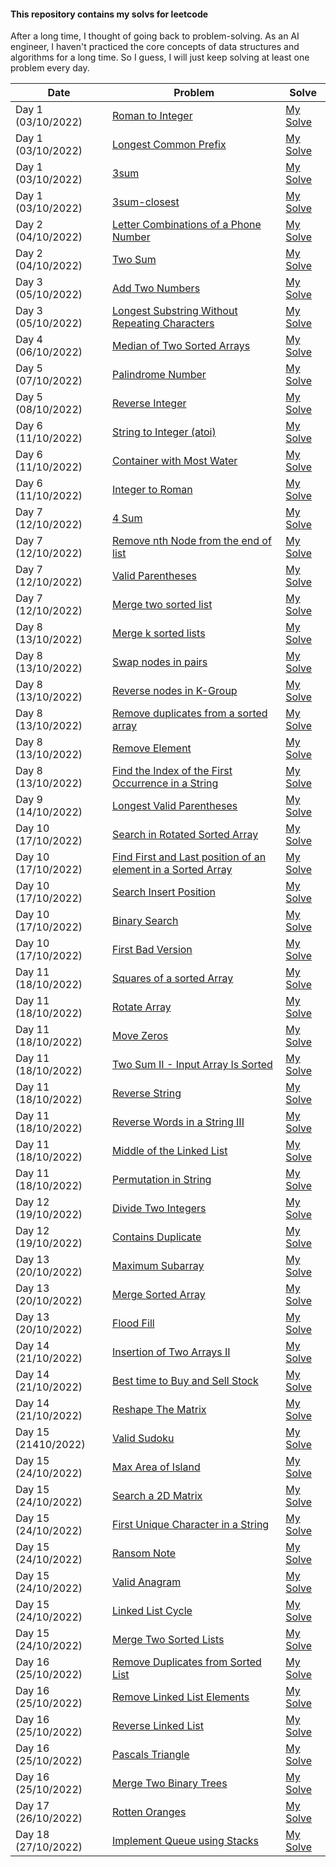 #### This repository contains my solvs for leetcode
After a long time, I thought of going back to problem-solving. As an AI engineer, I haven't practiced the core concepts  of data structures and algorithms for a long time.
So I guess, I will just keep solving at least one problem every day.

| Date                | Problem                                                                                                                                               | Solve                                                                                                                             |
|---------------------|-------------------------------------------------------------------------------------------------------------------------------------------------------|-----------------------------------------------------------------------------------------------------------------------------------|
| Day 1 (03/10/2022)  | [Roman to Integer](https://leetcode.com/problems/roman-to-integer/)                                                                                   | [My Solve](https://github.com/Sifat-Ahmed/leetcode-solve/blob/main/13.roman_to_int.py)                                            |
| Day 1 (03/10/2022)  | [Longest Common Prefix](https://leetcode.com/problems/longest-common-prefix)                                                                          | [My Solve](https://github.com/Sifat-Ahmed/leetcode-solve/blob/main/17.longestcommonprefix.py)                                     |
| Day 1 (03/10/2022)  | [3sum](https://leetcode.com/problems/3sum)                                                                                                            | [My Solve](https://github.com/Sifat-Ahmed/leetcode-solve/blob/main/15.3sum.py)                                                    | 
| Day 1 (03/10/2022)  | [3sum-closest](https://leetcode.com/problems/3sum-closest)                                                                                            | [My Solve](https://github.com/Sifat-Ahmed/leetcode-solve/blob/main/16.3sum-closest.py)                                            |                                                                                                       
| Day 2 (04/10/2022)  | [Letter Combinations of a Phone Number](https://leetcode.com/problems/letter-combinations-of-a-phone-number)                                          | [My Solve](https://github.com/Sifat-Ahmed/leetcode-solve/blob/main/14.letter-combination-phn.py)                                  |
| Day 2 (04/10/2022)  | [Two Sum](https://leetcode.com/problems/two-sum/)                                                                                                     | [My Solve](https://github.com/Sifat-Ahmed/leetcode-solve/blob/main/1.two-sum.py)                                                  |
| Day 3 (05/10/2022)  | [Add Two Numbers](https://leetcode.com/problems/add-two-numbers/)                                                                                     | [My Solve](https://github.com/Sifat-Ahmed/leetcode-solve/blob/main/2.add-two-numbers.py)                                          |
| Day 3 (05/10/2022)  | [Longest Substring Without Repeating Characters](https://leetcode.com/problems/longest-substring-without-repeating-characters/)                       | [My Solve](https://github.com/Sifat-Ahmed/leetcode-solve/blob/main/3.longest-substring-without-repeating-characters.py)           |  
| Day 4 (06/10/2022)  | [Median of Two Sorted Arrays](https://leetcode.com/problems/median-of-two-sorted-arrays/)                                                             | [My Solve](https://github.com/Sifat-Ahmed/leetcode-solve/blob/main/4.median-of-two-sorted-arrays.py)                              |                    
| Day 5 (07/10/2022)  | [Palindrome Number](https://leetcode.com/problems/palindrome-number/)                                                                                 | [My Solve](https://github.com/Sifat-Ahmed/leetcode-solve/blob/main/9.palindrome-number.py)                                        |
| Day 5 (08/10/2022)  | [Reverse Integer](https://leetcode.com/problems/reverse-integer/)                                                                                     | [My Solve](https://github.com/Sifat-Ahmed/leetcode-solve/blob/main/7.reverse-integer.py)                                          |  
| Day 6 (11/10/2022)  | [String to Integer (atoi)](https://leetcode.com/problems/string-to-integer-atoi)                                                                      | [My Solve](https://github.com/Sifat-Ahmed/leetcode-solve/blob/main/8.string-to-integer-atoi.py)                                   |            
| Day 6 (11/10/2022)  | [Container with Most Water](https://leetcode.com/problems/container-with-most-water)                                                                  | [My Solve](https://github.com/Sifat-Ahmed/leetcode-solve/blob/main/11.container-with-most-water.py)                               |                       
| Day 6 (11/10/2022)  | [Integer to Roman](https://leetcode.com/problems/integer-to-roman)                                                                                    | [My Solve](https://github.com/Sifat-Ahmed/leetcode-solve/blob/main/12.integer-to-roman.py)                                        |                                  
| Day 7 (12/10/2022)  | [4 Sum](https://leetcode.com/problems/4sum)                                                                                                           | [My Solve](https://github.com/Sifat-Ahmed/leetcode-solve/blob/main/18.4sum.py)                                                    |          
| Day 7 (12/10/2022)  | [Remove nth Node from the end of list](https://leetcode.com/problems/remove-nth-node-from-end-of-list)                                                | [My Solve](https://github.com/Sifat-Ahmed/leetcode-solve/blob/main/19.remove-nth-node-from-end-of-list.py)                        |                 
| Day 7 (12/10/2022)  | [Valid Parentheses](https://leetcode.com/problems/valid-parentheses/)                                                                                 | [My Solve](https://github.com/Sifat-Ahmed/leetcode-solve/blob/main/20.valid-parentheses.py)                                       |          
| Day 7 (12/10/2022)  | [Merge two sorted list](https://leetcode.com/problems/merge-two-sorted-lists/)                                                                        | [My Solve](https://github.com/Sifat-Ahmed/leetcode-solve/blob/main/21.merge-two-sorted-lists.py)                                  |                      
| Day 8 (13/10/2022)  | [Merge k sorted lists](https://leetcode.com/problems/merge-k-sorted-lists)                                                                            | [My Solve](https://github.com/Sifat-Ahmed/leetcode-solve/blob/main/23.merge-k-sorted-lists.py)                                    |                
| Day 8 (13/10/2022)  | [Swap nodes in pairs](https://leetcode.com/problems/swap-nodes-in-pairs)                                                                              | [My Solve](https://github.com/Sifat-Ahmed/leetcode-solve/blob/main/24.swap-nodes-in-pairs.py)                                     |                            
| Day 8 (13/10/2022)  | [Reverse nodes in K-Group](https://leetcode.com/problems/reverse-nodes-in-k-group)                                                                    | [My Solve](https://github.com/Sifat-Ahmed/leetcode-solve/blob/main/25.reverse-nodes-in-k-group.py)                                |                 
| Day 8 (13/10/2022)  | [Remove duplicates from a sorted array](https://leetcode.com/problems/remove-duplicates-from-sorted-array)                                            | [My Solve](https://github.com/Sifat-Ahmed/leetcode-solve/blob/main/26.remove-duplicates-from-sorted-array.py)                     |             
| Day 8 (13/10/2022)  | [Remove Element](https://leetcode.com/problems/remove-element)                                                                                        | [My Solve](https://github.com/Sifat-Ahmed/leetcode-solve/blob/main/27.remove-element.py)                                          |       
| Day 8 (13/10/2022)  | [Find the Index of the First Occurrence in a String](https://leetcode.com/problems/find-the-index-of-the-first-occurrence-in-a-string)                | [My Solve](https://github.com/Sifat-Ahmed/leetcode-solve/blob/main/28.find-the-index-of-the-first-occurrence-in-a-string.py)      |
| Day 9 (14/10/2022)  | [Longest Valid Parentheses](https://leetcode.com/problems/longest-valid-parentheses)                                                                  | [My Solve](https://github.com/Sifat-Ahmed/leetcode-solve/blob/main/32.longest-valid-parentheses.py)                               |
| Day 10 (17/10/2022) | [Search in Rotated Sorted Array](https://leetcode.com/problems/search-in-rotated-sorted-array)                                                        | [My Solve](https://github.com/Sifat-Ahmed/leetcode-solve/blob/main/33.search-in-rotated-sorted-array.py)                          |
| Day 10 (17/10/2022) | [Find First and Last position of an element in a Sorted Array](https://leetcode.com/problems/find-first-and-last-position-of-element-in-sorted-array) | [My Solve](https://github.com/Sifat-Ahmed/leetcode-solve/blob/main/34.find-first-and-last-position-of-element-in-sorted-array.py) |
| Day 10 (17/10/2022) | [Search Insert Position](https://leetcode.com/problems/search-insert-position)                                                                        | [My Solve](https://github.com/Sifat-Ahmed/leetcode-solve/blob/main/35.search-insert-position.py)                                  |
| Day 10 (17/10/2022) | [Binary Search](https://leetcode.com/problems/binary-search)                                                                                          | [My Solve](https://github.com/Sifat-Ahmed/leetcode-solve/blob/main/704.binary-search.py)                                          |
| Day 10 (17/10/2022) | [First Bad Version](https://leetcode.com/problems/first-bad-version)                                                                                  | [My Solve](https://github.com/Sifat-Ahmed/leetcode-solve/blob/main/278.first-bad-version.py)                                      |
| Day 11 (18/10/2022) | [Squares of a sorted Array](https://leetcode.com/problems/squares-of-a-sorted-array)                                                                  | [My Solve](https://github.com/Sifat-Ahmed/leetcode-solve/blob/main/977.squares-of-a-sorted-array.py)                              |
| Day 11 (18/10/2022) | [Rotate Array](https://leetcode.com/problems/rotate-array)                                                                                            | [My Solve](https://github.com/Sifat-Ahmed/leetcode-solve/blob/main/189.rotate-array.py)                                           |
| Day 11 (18/10/2022) | [Move Zeros](https://leetcode.com/problems/move-zeros)                                                                                                | [My Solve](https://github.com/Sifat-Ahmed/leetcode-solve/blob/main/283.move-zeros.py)                                             |
| Day 11 (18/10/2022) | [Two Sum II - Input Array Is Sorted](https://leetcode.com/problems/two-sum-ii-input-array-is-sorted)                                                  | [My Solve](https://github.com/Sifat-Ahmed/leetcode-solve/blob/main/167.two-sum-ii-input-array-is-sorted.py)                       |
| Day 11 (18/10/2022) | [Reverse String](https://leetcode.com/problems/reverse-string)                                                                                        | [My Solve](https://github.com/Sifat-Ahmed/leetcode-solve/blob/main/344.reverse-string.py)                                         |
| Day 11 (18/10/2022) | [Reverse Words in a String III](https://leetcode.com/problems/reverse-words-in-a-string-iii)                                                          | [My Solve](https://github.com/Sifat-Ahmed/leetcode-solve/blob/main/577.reverse-words-in-a-string-iii.py)                          |
| Day 11 (18/10/2022) | [Middle of the Linked List](https://leetcode.com/problems/middle-of-the-linked-list)                                                                  | [My Solve](https://github.com/Sifat-Ahmed/leetcode-solve/blob/main/876.middle-of-the-linked-list.py)                              |
| Day 11 (18/10/2022) | [Permutation in String](https://leetcode.com/problems/permutation-in-string)                                                                          | [My Solve](https://github.com/Sifat-Ahmed/leetcode-solve/blob/main/567.permutation-in-string.py)                                  |
| Day 12 (19/10/2022) | [Divide Two Integers](https://leetcode.com/problems/divide-two-integers)                                                                              | [My Solve](https://github.com/Sifat-Ahmed/leetcode-solve/blob/main/29.divide-two-integers.py)                                     |
| Day 12 (19/10/2022) | [Contains Duplicate](https://leetcode.com/problems/contains-duplicate)                                                                                | [My Solve](https://github.com/Sifat-Ahmed/leetcode-solve/blob/main/217.contains-duplicate.py)                                     |
| Day 13 (20/10/2022) | [Maximum Subarray](https://leetcode.com/problems/maximum-subarray)                                                                                    | [My Solve](https://github.com/Sifat-Ahmed/leetcode-solve/blob/main/53.maximum-subarray.py)                                        |
| Day 13 (20/10/2022) | [Merge Sorted Array](https://leetcode.com/problems/merge-sorted-array)                                                                                | [My Solve](https://github.com/Sifat-Ahmed/leetcode-solve/blob/main/88.merge-sorted-array.py)                                      |
| Day 13 (20/10/2022) | [Flood Fill](https://leetcode.com/problems/flood-fill)                                                                                                | [My Solve](https://github.com/Sifat-Ahmed/leetcode-solve/blob/main/733.flood-fill.py)                                             |
| Day 14 (21/10/2022) | [Insertion of Two Arrays II](https://leetcode.com/problems/intersection-of-two-arrays-ii)                                                             | [My Solve](https://github.com/Sifat-Ahmed/leetcode-solve/blob/main/350.intersection-of-two-arrays-ii.py)                          |
| Day 14 (21/10/2022) | [Best time to Buy and Sell Stock](https://leetcode.com/problems/best-time-to-buy-and-sell-stock)                                                      | [My Solve](https://github.com/Sifat-Ahmed/leetcode-solve/blob/main/121.best-time-to-buy-and-sell-stock.py)                        |
| Day 14 (21/10/2022) | [Reshape The Matrix](https://leetcode.com/problems/reshape-the-matrix)                                                                                | [My Solve](https://github.com/Sifat-Ahmed/leetcode-solve/blob/main/566.reshape-the-matrix.py)                                     |
| Day 15 (21410/2022) | [Valid Sudoku](https://leetcode.com/problems/valid-sudoku)                                                                                            | [My Solve](https://github.com/Sifat-Ahmed/leetcode-solve/blob/main/36.valid-sudoku.py)                                            |
| Day 15 (24/10/2022) | [Max Area of Island](https://leetcode.com/problems/max-area-of-island)                                                                                | [My Solve](https://github.com/Sifat-Ahmed/leetcode-solve/blob/main/695.max-area-of-island.py)                                     |
| Day 15 (24/10/2022) | [Search a 2D Matrix](https://leetcode.com/problems/search-a-2d-matrix)                                                                                | [My Solve](https://github.com/Sifat-Ahmed/leetcode-solve/blob/main/74.search-a-2d-matrix.py)                                      |
| Day 15 (24/10/2022) | [First Unique Character in a String](https://leetcode.com/problems/first-unique-character-in-a-string)                                                | [My Solve](https://github.com/Sifat-Ahmed/leetcode-solve/blob/main/387.first-unique-character-in-a-string.py)                     |
| Day 15 (24/10/2022) | [Ransom Note](https://leetcode.com/problems/ransom-note)                                                                                              | [My Solve](https://github.com/Sifat-Ahmed/leetcode-solve/blob/main/383.ransom-note.py)                                            |
| Day 15 (24/10/2022) | [Valid Anagram](https://leetcode.com/problems/valid-anagram)                                                                                          | [My Solve](https://github.com/Sifat-Ahmed/leetcode-solve/blob/main/242.valid-anagram.py)                                          |
| Day 15 (24/10/2022) | [Linked List Cycle](https://leetcode.com/problems/linked-list-cycle)                                                                                  | [My Solve](https://github.com/Sifat-Ahmed/leetcode-solve/blob/main/141.linked-list-cycle.py)                                      |
| Day 15 (24/10/2022) | [Merge Two Sorted Lists](https://leetcode.com/problems/merge-two-sorted-lists)                                                                        | [My Solve](https://github.com/Sifat-Ahmed/leetcode-solve/blob/main/21.merge-two-sorted-lists.py)                                  |
| Day 16 (25/10/2022) | [Remove Duplicates from Sorted List](https://leetcode.com/problems/remove-duplicates-from-sorted-list)                                                | [My Solve](https://github.com/Sifat-Ahmed/leetcode-solve/blob/main/83.remove-duplicates-from-sorted-list.py)                      |
| Day 16 (25/10/2022) | [Remove Linked List Elements](https://leetcode.com/problems/remove-linked-list-elements)                                                              | [My Solve](https://github.com/Sifat-Ahmed/leetcode-solve/blob/main/203.remove-linked-list-elements.py)                            |
| Day 16 (25/10/2022) | [Reverse Linked List](https://leetcode.com/problems/reverse-linked-list)                                                                              | [My Solve](https://github.com/Sifat-Ahmed/leetcode-solve/blob/main/206.reverse-linked-list.py)                                    |
| Day 16 (25/10/2022) | [Pascals Triangle](https://leetcode.com/problems/pascals-triangle)                                                                                    | [My Solve](https://github.com/Sifat-Ahmed/leetcode-solve/blob/main/118.pascals-triangle.py)                                       |
| Day 16 (25/10/2022) | [Merge Two Binary Trees](https://leetcode.com/problems/merge-two-binary-trees)                                                                        | [My Solve](https://github.com/Sifat-Ahmed/leetcode-solve/blob/main/617.merge-two-binary-trees.py)                                 |
| Day 17 (26/10/2022) | [Rotten Oranges](https://leetcode.com/problems/rotten-oranges)                                                                                        | [My Solve](https://github.com/Sifat-Ahmed/leetcode-solve/blob/main/944.rotten-oranges.py)                                         |
| Day 18 (27/10/2022) | [Implement Queue using Stacks](https://leetcode.com/problems/implement-queue-using-stacks)                                                            | [My Solve](https://github.com/Sifat-Ahmed/leetcode-solve/blob/main/232.implement-queue-using-stacks.py)                           |
